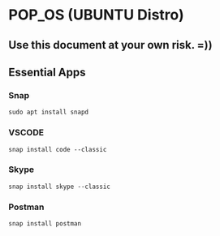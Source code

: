 # POP_OS (UBUNTU Distro)

## Use this document at your own risk. =))

## Essential Apps

### Snap
```
sudo apt install snapd
```

### VSCODE
```
snap install code --classic
```

### Skype
```
snap install skype --classic
```

### Postman
```
snap install postman
```
